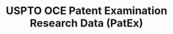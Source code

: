 ---
layout: default
bigquery: https://console.cloud.google.com/bigquery?p=patents-public-data&d=uspto_oce_pair&page=dataset
citation: 'Graham, S. Marco, A., and Miller, A. (2015). “The USPTO Patent Examination
  Research Dataset: A Window on the Process of Patent Examination.”'
contributors: Graham, S. Marco, A., Miller, A.
cost: None
description: The latest version of PatEx (referred to below as the 2020 release) contains
  detailed information on nearly 11.9 million publicly-viewable provisional and non-provisional
  patent applications to the USPTO and over 4.6 million Patent Cooperation Treaty
  (PCT) applications. It is based on data that OCE downloaded from the Patent Examination
  Data System (PEDS) in April, 2021. The PEDS data are sourced from Public PAIR. The
  first time that OCE used PEDS as the basis of PatEx was for the 2019 release. We
  took the PEDS data and organized it into the familiar PatEx data files, which are
  based on the organization of the Public PAIR portal. The data files include information
  on each application’s characteristics, prosecution history, continuation history,
  claims of foreign priority, patent term adjustment history, publication history,
  and correspondence address information.
documentation: 'For the 2019 and later releases, new technical documentation is available
  https://www.uspto.gov/sites/default/files/documents/PatEx-2019-Technical-Doc.pdf


  A document describing the 2014-2017 data sets is available and can be cited as:
  Graham, Stuart J.H. and Marco, Alan C. and Miller, Richard, The USPTO Patent Examination
  Research Dataset: A Window on the Process of Patent Examination (November 30, 2015).
  Available at SSRN: https://ssrn.com/abstract=2702637.'
last_edit: Mon, 04 Apr 2022 19:06:22 GMT
location: https://www.uspto.gov/ip-policy/economic-research/research-datasets/patent-examination-research-dataset-public-pair
maintained_by: EconomicsData@uspto.gov
related_publications: https://ssrn.com/abstract=29956744, https://ssrn.com/abstract=2702637
schema_fields: '[''correspondence_region_code'', ''abandon_date'', ''filing_date'',
  ''parent_application_number'', ''correspondence_country_name'', ''examiner_name_last'',
  ''correspondence_region_name'', ''recorded_date'', ''continuation_type'', ''inventor_country_code'',
  ''correspondence_country_code'', ''foreign_parent_date'', ''foreign_parent_id'',
  ''correspondence_name_line_2'', ''application_number'', ''correspondence_city'',
  ''uspc_subclass'', ''patent_issue_date'', ''earliest_pgpub_date'', ''wipo_pub_number'',
  ''correspondence_name_line_1'', ''file_location_date'', ''file_location'', ''invention_title'',
  ''disposal_type'', ''inventor_name_first'', ''atty_docket_number'', ''inventor_region_code'',
  ''event_description'', ''earliest_pgpub_number'', ''inventor_rank'', ''aia_first_to_file'',
  ''inventor_name_middle'', ''appl_status_date'', ''correspondence_street_line_2'',
  ''child_application_number'', ''sequence_number'', ''inventor_name_last'', ''inventor_address_type'',
  ''wipo_pub_date'', ''appl_status_code'', ''inventor_country_name'', ''patent_number'',
  ''invention_subject_matter'', ''confirm_number'', ''small_entity_indicator'', ''status_code'',
  ''examiner_id'', ''child_filing_date'', ''parent_country'', ''parent_filing_date'',
  ''correspondence_street_line_1'', ''status_description'', ''parent_country_code'',
  ''event_code'', ''correspondence_postal_code'', ''examiner_art_unit'', ''application_type'',
  ''examiner_name_middle'', ''application_number_pair'', ''customer_number'', ''uspc_class'',
  ''examiner_name_first'']'
shortname: patex
tags:
- patents
- legal
- history
terms_of_use: 'USPTO’s online databases are not designed or intended to be a source
  for bulk downloads of USPTO data when accessed through the website’s interfaces.
  Individuals, companies, IP addresses, or blocks of IP addresses who, in effect,
  deny or decrease service by generating unusually high numbers of database accesses
  (searches, pages, or hits), whether generated manually or in an automated fashion,
  may be denied access to USPTO servers without notice.


  Bulk data products may be separately obtained from the USPTO, either for free or
  at the cost of dissemination. For details, see information on Electronic Bulk Data
  Products: https://www.uspto.gov/learning-and-resources/electronic-bulk-data-products'
title: USPTO OCE Patent Examination Research Data (PatEx)
uuid: 4342caa7-23af-420c-b2f6-6088f133df6a
---